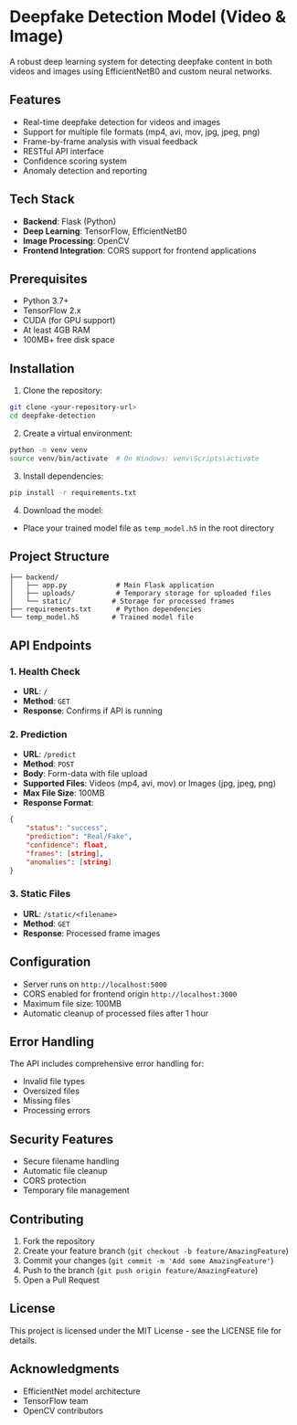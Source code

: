 # Deepfake Detection Model (Video & Image)

A robust deep learning system for detecting deepfake content in both videos and images using EfficientNetB0 and custom neural networks.

## Features

- Real-time deepfake detection for videos and images
- Support for multiple file formats (mp4, avi, mov, jpg, jpeg, png)
- Frame-by-frame analysis with visual feedback
- RESTful API interface
- Confidence scoring system
- Anomaly detection and reporting

## Tech Stack

- **Backend**: Flask (Python)
- **Deep Learning**: TensorFlow, EfficientNetB0
- **Image Processing**: OpenCV
- **Frontend Integration**: CORS support for frontend applications

## Prerequisites

- Python 3.7+
- TensorFlow 2.x
- CUDA (for GPU support)
- At least 4GB RAM
- 100MB+ free disk space

## Installation

1. Clone the repository:
```bash
git clone <your-repository-url>
cd deepfake-detection
```

2. Create a virtual environment:
```bash
python -m venv venv
source venv/bin/activate  # On Windows: venv\Scripts\activate
```

3. Install dependencies:
```bash
pip install -r requirements.txt
```

4. Download the model:
- Place your trained model file as `temp_model.h5` in the root directory

## Project Structure

```
├── backend/
│   ├── app.py            # Main Flask application
│   ├── uploads/          # Temporary storage for uploaded files
│   └── static/          # Storage for processed frames
├── requirements.txt      # Python dependencies
└── temp_model.h5        # Trained model file
```

## API Endpoints

### 1. Health Check
- **URL**: `/`
- **Method**: `GET`
- **Response**: Confirms if API is running

### 2. Prediction
- **URL**: `/predict`
- **Method**: `POST`
- **Body**: Form-data with file upload
- **Supported Files**: Videos (mp4, avi, mov) or Images (jpg, jpeg, png)
- **Max File Size**: 100MB
- **Response Format**:
```json
{
    "status": "success",
    "prediction": "Real/Fake",
    "confidence": float,
    "frames": [string],
    "anomalies": [string]
}
```

### 3. Static Files
- **URL**: `/static/<filename>`
- **Method**: `GET`
- **Response**: Processed frame images

## Configuration

- Server runs on `http://localhost:5000`
- CORS enabled for frontend origin `http://localhost:3000`
- Maximum file size: 100MB
- Automatic cleanup of processed files after 1 hour

## Error Handling

The API includes comprehensive error handling for:
- Invalid file types
- Oversized files
- Missing files
- Processing errors

## Security Features

- Secure filename handling
- Automatic file cleanup
- CORS protection
- Temporary file management

## Contributing

1. Fork the repository
2. Create your feature branch (`git checkout -b feature/AmazingFeature`)
3. Commit your changes (`git commit -m 'Add some AmazingFeature'`)
4. Push to the branch (`git push origin feature/AmazingFeature`)
5. Open a Pull Request

## License

This project is licensed under the MIT License - see the LICENSE file for details.

## Acknowledgments

- EfficientNet model architecture
- TensorFlow team
- OpenCV contributors 